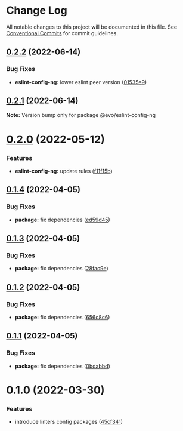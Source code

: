 # Change Log

All notable changes to this project will be documented in this file.
See [Conventional Commits](https://conventionalcommits.org) for commit guidelines.

## [0.2.2](https://github.com/evotor/evo-frontend-linters/compare/@evo/eslint-config-ng@0.2.1...@evo/eslint-config-ng@0.2.2) (2022-06-14)


### Bug Fixes

* **eslint-config-ng:** lower eslint peer version ([01535e9](https://github.com/evotor/evo-frontend-linters/commit/01535e95c338718c6b506eeb9d77f50c4908a494))





## [0.2.1](https://github.com/evotor/evo-frontend-linters/compare/@evo/eslint-config-ng@0.2.0...@evo/eslint-config-ng@0.2.1) (2022-06-14)

**Note:** Version bump only for package @evo/eslint-config-ng





# [0.2.0](https://github.com/evotor/evo-frontend-linters/compare/@evo/eslint-config-ng@0.1.4...@evo/eslint-config-ng@0.2.0) (2022-05-12)


### Features

* **eslint-config-ng:** update rules ([f11f15b](https://github.com/evotor/evo-frontend-linters/commit/f11f15b8ea8e14d166a5f86cad0780f953a1ec99))





## [0.1.4](https://github.com/evotor/evo-frontend-linters/compare/@evo/eslint-config-ng@0.1.3...@evo/eslint-config-ng@0.1.4) (2022-04-05)


### Bug Fixes

* **package:** fix dependencies ([ed59d45](https://github.com/evotor/evo-frontend-linters/commit/ed59d45cb64e7000d45605af450f93873d39b1a8))





## [0.1.3](https://github.com/evotor/evo-frontend-linters/compare/@evo/eslint-config-ng@0.1.2...@evo/eslint-config-ng@0.1.3) (2022-04-05)


### Bug Fixes

* **package:** fix dependencies ([28fac9e](https://github.com/evotor/evo-frontend-linters/commit/28fac9eb7f3c5ee4c83d99f768aac47209055835))





## [0.1.2](https://github.com/evotor/evo-frontend-linters/compare/@evo/eslint-config-ng@0.1.1...@evo/eslint-config-ng@0.1.2) (2022-04-05)


### Bug Fixes

* **package:** fix dependencies ([656c8c6](https://github.com/evotor/evo-frontend-linters/commit/656c8c6778688d88d60510eb54c7f338ef6c9935))





## [0.1.1](https://github.com/evotor/evo-frontend-linters/compare/@evo/eslint-config-ng@0.1.0...@evo/eslint-config-ng@0.1.1) (2022-04-05)


### Bug Fixes

* **package:** fix dependencies ([0bdabbd](https://github.com/evotor/evo-frontend-linters/commit/0bdabbda84a15c3d624b7180d9d6a5465a0a0f06))





# 0.1.0 (2022-03-30)


### Features

* introduce linters config packages ([45cf341](https://github.com/evotor/evo-frontend-linters/commit/45cf341cbe22ae1d79d781fbf133714a00f61cfd))
